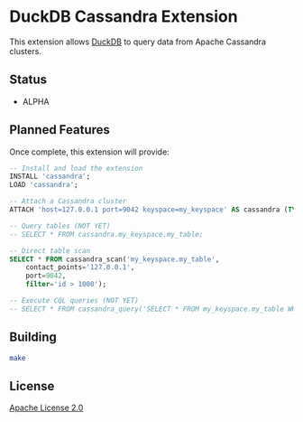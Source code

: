 # DuckDB Cassandra Extension

This extension allows [DuckDB](https://duckdb.org) to query data from Apache Cassandra clusters.

## Status

- ALPHA

## Planned Features

Once complete, this extension will provide:

```sql
-- Install and load the extension
INSTALL 'cassandra';
LOAD 'cassandra';

-- Attach a Cassandra cluster
ATTACH 'host=127.0.0.1 port=9042 keyspace=my_keyspace' AS cassandra (TYPE cassandra);

-- Query tables (NOT YET)
-- SELECT * FROM cassandra.my_keyspace.my_table;

-- Direct table scan
SELECT * FROM cassandra_scan('my_keyspace.my_table', 
    contact_points='127.0.0.1', 
    port=9042,
    filter='id > 1000');

-- Execute CQL queries (NOT YET)
-- SELECT * FROM cassandra_query('SELECT * FROM my_keyspace.my_table WHERE token(id) > 0');
```

## Building

```bash
make
```

## License

[Apache License 2.0](LICENSE)